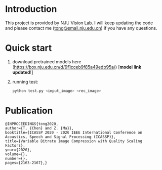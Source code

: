 # Introduction
This project is provided by NJU Vision Lab. I will keep updating the code and please contact me (tong@smail.nju.edu.cn) if you have any questions.

# Quick start

1. download pretrained models here (https://box.nju.edu.cn/d/9f1cceb9f85a49edb95a/) [**model link updated!**]

2. running test:   
    ```sh    
    python test.py <input_image> <rec_image>
    ```

# Publication

    @INPROCEEDINGS{tong2020,
    author={T. {Chen} and Z. {Ma}},
    booktitle={ICASSP 2020 - 2020 IEEE International Conference on Acoustics, Speech and Signal Processing (ICASSP)}, 
    title={Variable Bitrate Image Compression with Quality Scaling Factors}, 
    year={2020},
    volume={},
    number={},
    pages={2163-2167},}
